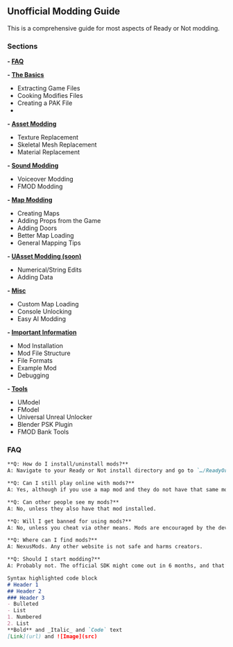 ## Unofficial Modding Guide

This is a comprehensive guide for most aspects of Ready or Not modding.

### Sections

**- [FAQ](faq.md)**

**- [The Basics](thebasics.md)**
  - Extracting Game Files
  - Cooking Modifies Files
  - Creating a PAK File
  - 
**- [Asset Modding](assetmodding.md)**
  - Texture Replacement
  - Skeletal Mesh Replacement
  - Material Replacement
  
**- [Sound Modding](soundmodding.md)**
  - Voiceover Modding
  - FMOD Modding
  
**- [Map Modding](mapmodding.md)**
  - Creating Maps
  - Adding Props from the Game
  - Adding Doors
  - Better Map Loading
  - General Mapping Tips
 
**- [UAsset Modding (soon)](uassetmodding.md)**
  - Numerical/String Edits
  - Adding Data

**- [Misc](misc.md)**
  - Custom Map Loading
  - Console Unlocking
  - Easy AI Modding
 
**- [Important Information](importantinformation.md)**
  - Mod Installation
  - Mod File Structure
  - File Formats
  - Example Mod
  - Debugging
 
**- [Tools](tools.md)**
  - UModel
  - FModel
  - Universal Unreal Unlocker
  - Blender PSK Plugin
  - FMOD Bank Tools


### FAQ

```markdown
**Q: How do I install/uninstall mods?**
A: Navigate to your Ready or Not install directory and go to `…/ReadyOrNot/Content/Paks/…` and drag in any .pak mods which you wish to install. If you want to uninstall, simply delete the mods from that directory.

**Q: Can I still play online with mods?**
A: Yes, although if you use a map mod and they do not have that same mod, you will run into issues, whether you are hosting or not. 

**Q: Can other people see my mods?**
A: No, unless they also have that mod installed.

**Q: Will I get banned for using mods?**
A: No, unless you cheat via other means. Mods are encouraged by the developers.

**Q: Where can I find mods?**
A: NexusMods. Any other website is not safe and harms creators. 

**Q: Should I start modding?**
A: Probably not. The official SDK might come out in 6 months, and that’s the best bet for modding. As for the moment, modding is a pain, and unless you really want to, you probably shouldn’t.
```

```markdown
Syntax highlighted code block
# Header 1
## Header 2
### Header 3
- Bulleted
- List
1. Numbered
2. List
**Bold** and _Italic_ and `Code` text
[Link](url) and ![Image](src)
```



